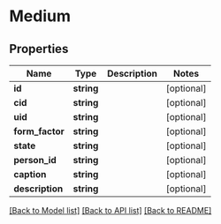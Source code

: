 # Medium

## Properties
Name | Type | Description | Notes
------------ | ------------- | ------------- | -------------
**id** | **string** |  | [optional] 
**cid** | **string** |  | [optional] 
**uid** | **string** |  | [optional] 
**form_factor** | **string** |  | [optional] 
**state** | **string** |  | [optional] 
**person_id** | **string** |  | [optional] 
**caption** | **string** |  | [optional] 
**description** | **string** |  | [optional] 

[[Back to Model list]](../README.md#documentation-for-models) [[Back to API list]](../README.md#documentation-for-api-endpoints) [[Back to README]](../README.md)


